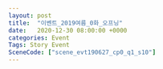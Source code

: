 ```yaml
---
layout: post
title:  "이벤트_2019여름_0화_오프닝"
date:   2020-12-30 08:00:00 +0000
categories: Event
Tags: Story Event
SceneCode: ["scene_evt190627_cp0_q1_s10"]
---
```

